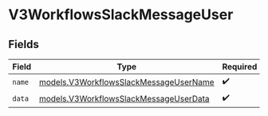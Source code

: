 # V3WorkflowsSlackMessageUser


## Fields

| Field                                                                                  | Type                                                                                   | Required                                                                               | Description                                                                            |
| -------------------------------------------------------------------------------------- | -------------------------------------------------------------------------------------- | -------------------------------------------------------------------------------------- | -------------------------------------------------------------------------------------- |
| `name`                                                                                 | [models.V3WorkflowsSlackMessageUserName](../models/v3workflowsslackmessageusername.md) | :heavy_check_mark:                                                                     | N/A                                                                                    |
| `data`                                                                                 | [models.V3WorkflowsSlackMessageUserData](../models/v3workflowsslackmessageuserdata.md) | :heavy_check_mark:                                                                     | N/A                                                                                    |